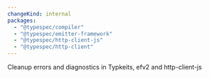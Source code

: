 ```yaml
---
changeKind: internal
packages:
  - "@typespec/compiler"
  - "@typespec/emitter-framework"
  - "@typespec/http-client-js"
  - "@typespec/http-client"
---
```


Cleanup errors and diagnostics in Typkeits, efv2 and http-client-js